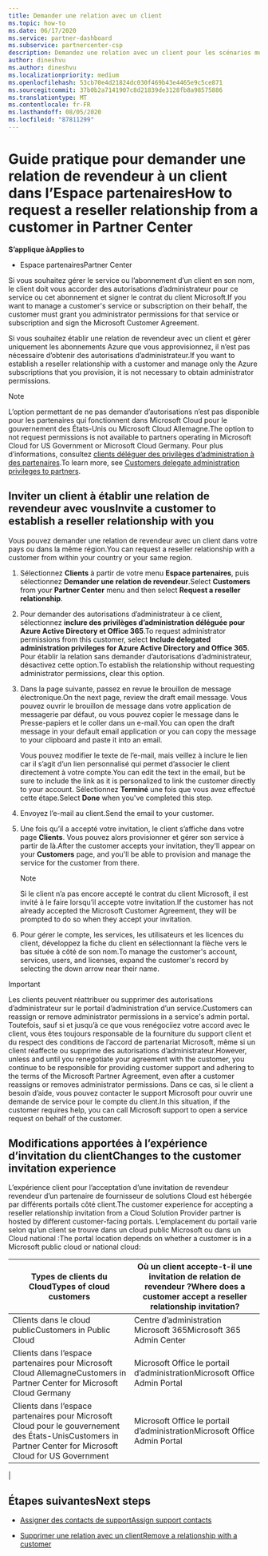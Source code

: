 ```yaml
---
title: Demander une relation avec un client
ms.topic: how-to
ms.date: 06/17/2020
ms.service: partner-dashboard
ms.subservice: partnercenter-csp
description: Demandez une relation avec un client pour les scénarios multi-partenaires multicanaux ou si vos privilèges d’administrateur délégué pour un client doivent être restaurés.
author: dineshvu
ms.author: dineshvu
ms.localizationpriority: medium
ms.openlocfilehash: 53cb70e4d21824dc030f469b43e4465e9c5ce871
ms.sourcegitcommit: 37b0b2a7141907c8d21839de3128fb8a98575886
ms.translationtype: MT
ms.contentlocale: fr-FR
ms.lasthandoff: 08/05/2020
ms.locfileid: "87811299"
---
```

# <a name="how-to-request-a-reseller-relationship-from-a-customer-in-partner-center"></a><span data-ttu-id="bdad3-103">Guide pratique pour demander une relation de revendeur à un client dans l’Espace partenaires</span><span class="sxs-lookup"><span data-stu-id="bdad3-103">How to request a reseller relationship from a customer in Partner Center</span></span>

<span data-ttu-id="bdad3-104">**S’applique à**</span><span class="sxs-lookup"><span data-stu-id="bdad3-104">**Applies to**</span></span>

- <span data-ttu-id="bdad3-105">Espace partenaires</span><span class="sxs-lookup"><span data-stu-id="bdad3-105">Partner Center</span></span>

<span data-ttu-id="bdad3-106">Si vous souhaitez gérer le service ou l’abonnement d’un client en son nom, le client doit vous accorder des autorisations d’administrateur pour ce service ou cet abonnement et signer le contrat du client Microsoft.</span><span class="sxs-lookup"><span data-stu-id="bdad3-106">If you want to manage a customer's service or subscription on their behalf, the customer must grant you administrator permissions for that service or subscription and sign the Microsoft Customer Agreement.</span></span>

<span data-ttu-id="bdad3-107">Si vous souhaitez établir une relation de revendeur avec un client et gérer uniquement les abonnements Azure que vous approvisionnez, il n’est pas nécessaire d’obtenir des autorisations d’administrateur.</span><span class="sxs-lookup"><span data-stu-id="bdad3-107">If you want to establish a reseller relationship with a customer and manage only the Azure subscriptions that you provision, it is not necessary to obtain administrator permissions.</span></span>

>[!NOTE] 
><span data-ttu-id="bdad3-108">L’option permettant de ne pas demander d’autorisations n’est pas disponible pour les partenaires qui fonctionnent dans Microsoft Cloud pour le gouvernement des États-Unis ou Microsoft Cloud Allemagne.</span><span class="sxs-lookup"><span data-stu-id="bdad3-108">The option to not request permissions is not available to partners operating in Microsoft Cloud for US Government or Microsoft Cloud Germany.</span></span> <span data-ttu-id="bdad3-109">Pour plus d’informations, consultez [clients déléguer des privilèges d’administration à des partenaires](customers-revoke-admin-privileges.md).</span><span class="sxs-lookup"><span data-stu-id="bdad3-109">To learn more, see [Customers delegate administration privileges to partners](customers-revoke-admin-privileges.md).</span></span>

## <a name="invite-a-customer-to-establish-a-reseller-relationship-with-you"></a><span data-ttu-id="bdad3-110">Inviter un client à établir une relation de revendeur avec vous</span><span class="sxs-lookup"><span data-stu-id="bdad3-110">Invite a customer to establish a reseller relationship with you</span></span>

<span data-ttu-id="bdad3-111">Vous pouvez demander une relation de revendeur avec un client dans votre pays ou dans la même région.</span><span class="sxs-lookup"><span data-stu-id="bdad3-111">You can request a reseller relationship with a customer from within your country or your same region.</span></span>

1. <span data-ttu-id="bdad3-112">Sélectionnez **Clients** à partir de votre menu **Espace partenaires**, puis sélectionnez **Demander une relation de revendeur**.</span><span class="sxs-lookup"><span data-stu-id="bdad3-112">Select **Customers** from your **Partner Center** menu and then select **Request a reseller relationship**.</span></span>

2. <span data-ttu-id="bdad3-113">Pour demander des autorisations d’administrateur à ce client, sélectionnez **inclure des privilèges d’administration déléguée pour Azure Active Directory et Office 365**.</span><span class="sxs-lookup"><span data-stu-id="bdad3-113">To request administrator permissions from this customer, select **Include delegated administration privileges for Azure Active Directory and Office 365**.</span></span> <span data-ttu-id="bdad3-114">Pour établir la relation sans demander d’autorisations d’administrateur, désactivez cette option.</span><span class="sxs-lookup"><span data-stu-id="bdad3-114">To establish the relationship without requesting administrator permissions, clear this option.</span></span>

3. <span data-ttu-id="bdad3-115">Dans la page suivante, passez en revue le brouillon de message électronique.</span><span class="sxs-lookup"><span data-stu-id="bdad3-115">On the next page, review the draft email message.</span></span> <span data-ttu-id="bdad3-116">Vous pouvez ouvrir le brouillon de message dans votre application de messagerie par défaut, ou vous pouvez copier le message dans le Presse-papiers et le coller dans un e-mail.</span><span class="sxs-lookup"><span data-stu-id="bdad3-116">You can open the draft message in your default email application or you can copy the message to your clipboard and paste it into an email.</span></span>

   <span data-ttu-id="bdad3-117">Vous pouvez modifier le texte de l’e-mail, mais veillez à inclure le lien car il s’agit d’un lien personnalisé qui permet d’associer le client directement à votre compte.</span><span class="sxs-lookup"><span data-stu-id="bdad3-117">You can edit the text in the email, but be sure to include the link as it is personalized to link the customer directly to your account.</span></span> <span data-ttu-id="bdad3-118">Sélectionnez **Terminé** une fois que vous avez effectué cette étape.</span><span class="sxs-lookup"><span data-stu-id="bdad3-118">Select **Done** when you've completed this step.</span></span>

4. <span data-ttu-id="bdad3-119">Envoyez l’e-mail au client.</span><span class="sxs-lookup"><span data-stu-id="bdad3-119">Send the email to your customer.</span></span>

5. <span data-ttu-id="bdad3-120">Une fois qu’il a accepté votre invitation, le client s’affiche dans votre page **Clients**. Vous pouvez alors provisionner et gérer son service à partir de là.</span><span class="sxs-lookup"><span data-stu-id="bdad3-120">After the customer accepts your invitation, they'll appear on your **Customers** page, and you'll be able to provision and manage the service for the customer from there.</span></span>

   > [!NOTE]
   > <span data-ttu-id="bdad3-121">Si le client n’a pas encore accepté le contrat du client Microsoft, il est invité à le faire lorsqu’il accepte votre invitation.</span><span class="sxs-lookup"><span data-stu-id="bdad3-121">If the customer has not already accepted the Microsoft Customer Agreement, they will be prompted to do so when they accept your invitation.</span></span> 

6. <span data-ttu-id="bdad3-122">Pour gérer le compte, les services, les utilisateurs et les licences du client, développez la fiche du client en sélectionnant la flèche vers le bas située à côté de son nom.</span><span class="sxs-lookup"><span data-stu-id="bdad3-122">To manage the customer's account, services, users, and licenses, expand the customer's record by selecting the down arrow near their name.</span></span>

> [!IMPORTANT]  
> <span data-ttu-id="bdad3-123">Les clients peuvent réattribuer ou supprimer des autorisations d’administrateur sur le portail d’administration d’un service.</span><span class="sxs-lookup"><span data-stu-id="bdad3-123">Customers can reassign or remove administrator permissions in a service's admin portal.</span></span> <span data-ttu-id="bdad3-124">Toutefois, sauf si et jusqu’à ce que vous renégociiez votre accord avec le client, vous êtes toujours responsable de la fourniture du support client et du respect des conditions de l’accord de partenariat Microsoft, même si un client réaffecte ou supprime des autorisations d’administrateur.</span><span class="sxs-lookup"><span data-stu-id="bdad3-124">However, unless and until you renegotiate your agreement with the customer, you continue to be responsible for providing customer support and adhering to the terms of the Microsoft Partner Agreement, even after a customer reassigns or removes administrator permissions.</span></span> <span data-ttu-id="bdad3-125">Dans ce cas, si le client a besoin d’aide, vous pouvez contacter le support Microsoft pour ouvrir une demande de service pour le compte du client.</span><span class="sxs-lookup"><span data-stu-id="bdad3-125">In this situation, if the customer requires help, you can call Microsoft support to open a service request on behalf of the customer.</span></span>

## <a name="changes-to-the-customer-invitation-experience"></a><span data-ttu-id="bdad3-126">Modifications apportées à l’expérience d’invitation du client</span><span class="sxs-lookup"><span data-stu-id="bdad3-126">Changes to the customer invitation experience</span></span>

<span data-ttu-id="bdad3-127">L’expérience client pour l’acceptation d’une invitation de revendeur revendeur d’un partenaire de fournisseur de solutions Cloud est hébergée par différents portails côté client.</span><span class="sxs-lookup"><span data-stu-id="bdad3-127">The customer experience for accepting a reseller relationship invitation from a Cloud Solution Provider partner is hosted by different customer-facing portals.</span></span> <span data-ttu-id="bdad3-128">L’emplacement du portail varie selon qu’un client se trouve dans un cloud public Microsoft ou dans un Cloud national :</span><span class="sxs-lookup"><span data-stu-id="bdad3-128">The portal location depends on whether a customer is in a Microsoft public cloud or national cloud:</span></span>

|<span data-ttu-id="bdad3-129">Types de clients du Cloud</span><span class="sxs-lookup"><span data-stu-id="bdad3-129">Types of cloud customers</span></span>  | <span data-ttu-id="bdad3-130">Où un client accepte-t-il une invitation de relation de revendeur ?</span><span class="sxs-lookup"><span data-stu-id="bdad3-130">Where does a customer accept a reseller relationship invitation?</span></span> |
|---------|---------
| <span data-ttu-id="bdad3-131">Clients dans le cloud public</span><span class="sxs-lookup"><span data-stu-id="bdad3-131">Customers in Public Cloud</span></span> | <span data-ttu-id="bdad3-132">Centre d’administration Microsoft 365</span><span class="sxs-lookup"><span data-stu-id="bdad3-132">Microsoft 365 Admin Center</span></span> |
| <span data-ttu-id="bdad3-133">Clients dans l’espace partenaires pour Microsoft Cloud Allemagne</span><span class="sxs-lookup"><span data-stu-id="bdad3-133">Customers in Partner Center for Microsoft Cloud Germany</span></span> | <span data-ttu-id="bdad3-134">Microsoft Office le portail d’administration</span><span class="sxs-lookup"><span data-stu-id="bdad3-134">Microsoft Office Admin Portal</span></span> |
| <span data-ttu-id="bdad3-135">Clients dans l’espace partenaires pour Microsoft Cloud pour le gouvernement des États-Unis</span><span class="sxs-lookup"><span data-stu-id="bdad3-135">Customers in Partner Center for Microsoft Cloud for US Government</span></span> | <span data-ttu-id="bdad3-136">Microsoft Office le portail d’administration</span><span class="sxs-lookup"><span data-stu-id="bdad3-136">Microsoft Office Admin Portal</span></span> |
|

## <a name="next-steps"></a><span data-ttu-id="bdad3-137">Étapes suivantes</span><span class="sxs-lookup"><span data-stu-id="bdad3-137">Next steps</span></span>

- [<span data-ttu-id="bdad3-138">Assigner des contacts de support</span><span class="sxs-lookup"><span data-stu-id="bdad3-138">Assign support contacts</span></span>](assign-support-contacts.md)

- [<span data-ttu-id="bdad3-139">Supprimer une relation avec un client</span><span class="sxs-lookup"><span data-stu-id="bdad3-139">Remove a relationship with a customer</span></span>](remove-a-relationship.md)
